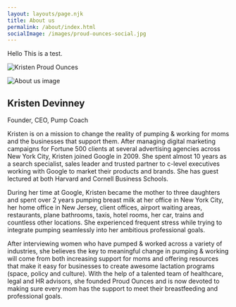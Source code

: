 ```yaml
---
layout: layouts/page.njk
title: About us
permalink: /about/index.html
socialImage: /images/proud-ounces-social.jpg
---
```

Hello This is a test.

![Kristen Proud Ounces](/images/kristen1-headshot.jpg)





![About us image](/images/pumpcoaching-rock.png)

## Kristen Devinney

Founder, CEO, Pump Coach

Kristen is on a mission to change the reality of pumping & working for moms and the businesses that support them. After managing digital marketing campaigns for Fortune 500 clients at several advertising agencies across New York City, Kristen joined Google in 2009. She spent almost 10 years as a search specialist, sales leader and trusted partner to c-level executives working with Google to market their products and brands. She has guest lectured at both Harvard and Cornell Business Schools. 

During her time at Google, Kristen became the mother to three daughters and spent over 2 years pumping breast milk at her office in New York City, her home office in New Jersey, client offices, airport waiting areas, restaurants, plane bathrooms, taxis, hotel rooms, her car, trains and countless other locations. She experienced frequent stress while trying to integrate pumping seamlessly into her ambitious professional goals. 

After interviewing women who have pumped & worked across a variety of industries, she believes the key to meaningful change in pumping & working will come from both increasing support for moms and offering resources that make it easy for businesses to create awesome lactation programs (space, policy and culture). With the help of a talented team of healthcare, legal and HR advisors, she founded Proud Ounces and is now devoted to making sure every mom has the support to meet their breastfeeding and professional goals.